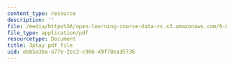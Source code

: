 ```yaml
---
content_type: resource
description: ''
file: /media/https%3A/open-learning-course-data-rc.s3.amazonaws.com/9-04-sensory-systems-fall-2013/ebb5a3baa77e2cc2c90649f78ead5736_PXJvQGDyESc.pdf
file_type: application/pdf
resourcetype: Document
title: 3play pdf file
uid: ebb5a3ba-a77e-2cc2-c906-49f78ead5736
---
```

